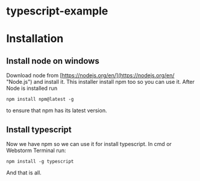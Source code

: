 # typescript-example

# Installation
## Install node on windows
Download node from [https://nodejs.org/en/](https://nodejs.org/en/ "Node.js") and install it. This installer install npm
too so you can use it.
After Node is installed run

`npm install npm@latest -g`

to ensure that npm has its latest version.

## Install typescript
Now we have npm so we can use it for install typescript. In cmd or Webstorm Terminal run:

`npm install -g typescript`

And that is all.
